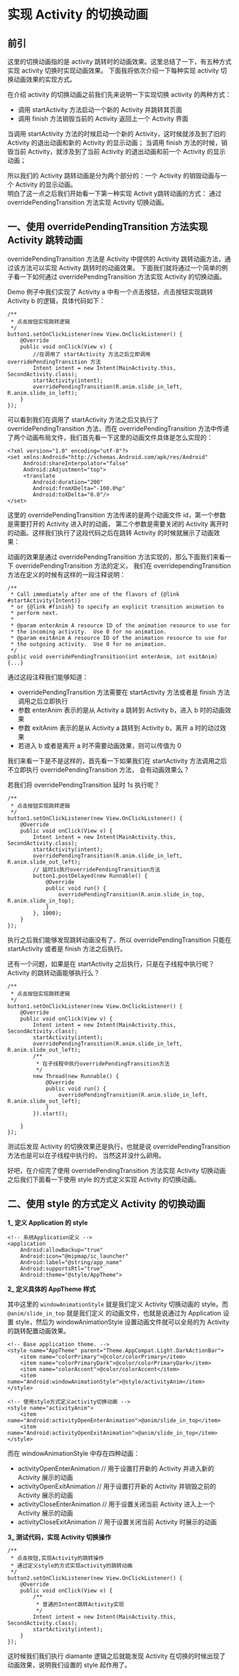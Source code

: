 # 实现 Activity 的切换动画

## 前引

这里的切换动画指的是 activity 跳转时的动画效果。这里总结了一下，有五种方式实现 activity 切换时实现动画效果。
下面我将依次介绍一下每种实现 activity 切换动画效果的实现方式。

在介绍 activity 的切换动画之前我们先来说明一下实现切换 activity 的两种方式：

* 调用 startActivity 方法启动一个新的 Activity 并跳转其页面
* 调用 finish 方法销毁当前的 Activity 返回上一个 Activity 界面

当调用 startActivity 方法的时候启动一个新的 Activity，这时候就涉及到了旧的 Activity 的退出动画和新的 Activity 的显示动画； 
当调用 finish 方法的时候，销毁当前 Activity，就涉及到了当前 Activity 的退出动画和前一个 Activity 的显示动画；

所以我们的 Activity 跳转动画是分为两个部分的：一个 Activity 的销毁动画与一个 Activity 的显示动画。  
明白了这一点之后我们开始看一下第一种实现 Activit y跳转动画的方式：
通过 overridePendingTransition 方法实现 Activity 切换动画。

## 一、使用 overridePendingTransition 方法实现 Activity 跳转动画

overridePendingTransition 方法是 Activity 中提供的 Activity 跳转动画方法，通过该方法可以实现 Activity 跳转时的动画效果。
下面我们就将通过一个简单的例子看一下如何通过 overridePendingTransition 方法实现 Activity 的切换动画。

Demo 例子中我们实现了 Activity a 中有一个点击按钮，点击按钮实现跳转 Activity b 的逻辑，具体代码如下：

    /**
     * 点击按钮实现跳转逻辑
     */
    button1.setOnClickListener(new View.OnClickListener() {
        @Override
        public void onClick(View v) {
            //在调用了 startActivity 方法之后立即调用 overridePendingTransition 方法
            Intent intent = new Intent(MainActivity.this, SecondActivity.class);
            startActivity(intent);
            overridePendingTransition(R.anim.slide_in_left, R.anim.slide_in_left);
        }
    });


可以看到我们在调用了 startActivity 方法之后又执行了 overridePendingTransition 方法，而在 overridePendingTransition 
方法中传递了两个动画布局文件，我们首先看一下这里的动画文件具体是怎么实现的：

    <?xml version="1.0" encoding="utf-8"?>
    <set xmlns:Android="http://schemas.Android.com/apk/res/Android"
         Android:shareInterpolator="false"
         Android:zAdjustment="top">
         <translate
            Android:duration="200"
            Android:fromXDelta="-100.0%p"
            Android:toXDelta="0.0"/>
    </set>

这里的 overridePendingTransition 方法传递的是两个动画文件 id，第一个参数是需要打开的 Activity 进入时的动画，
第二个参数是需要关闭的 Activity 离开时的动画。这样我们执行了这段代码之后在跳转 Activity 的时候就展示了动画效果： 


动画的效果是通过 overridePendingTransition 方法实现的，那么下面我们来看一下 overridePendingTransition 方法的定义，
我们在 overridependingTransition 方法在定义的时候有这样的一段注释说明：

    /**
     * Call immediately after one of the flavors of {@link #startActivity(Intent)}
     * or {@link #finish} to specify an explicit transition animation to
     * perform next.
     *
     * @param enterAnim A resource ID of the animation resource to use for
     * the incoming activity.  Use 0 for no animation.
     * @param exitAnim A resource ID of the animation resource to use for
     * the outgoing activity.  Use 0 for no animation.
     */
    public void overridePendingTransition(int enterAnim, int exitAnim) {...}

通过这段注释我们能够知道：  

* overridePendingTransition 方法需要在 startActivity 方法或者是 finish 方法调用之后立即执行
* 参数 enterAnim 表示的是从 Activity a 跳转到 Activity b，进入 b 时的动画效果
* 参数 exitAnim 表示的是从 Activity a 跳转到 Activity b，离开 a 时的动过效果
* 若进入 b 或者是离开 a 时不需要动画效果，则可以传值为 0

我们来看一下是不是这样的，首先看一下如果我们在 startActivity 方法调用之后不立即执行 overridePendingTransition 方法，
会有动画效果么？

若我们将 overridePendingTransition 延时 1s 执行呢？

    /**
     * 点击按钮实现跳转逻辑
     */
    button1.setOnClickListener(new View.OnClickListener() {
        @Override
        public void onClick(View v) {
            Intent intent = new Intent(MainActivity.this, SecondActivity.class);
            startActivity(intent);
            overridePendingTransition(R.anim.slide_in_left, R.anim.slide_out_left);
            // 延时1s执行overridePendingTransition方法 
            button1.postDelayed(new Runnable() {
                @Override
                public void run() {
                    overridePendingTransition(R.anim.slide_in_top, R.anim.slide_in_top);
                }
            }, 1000);
        }
    });

执行之后我们能够发现跳转动画没有了，所以 overridePendingTransition 只能在 startActivity 或者是 finish 方法之后执行。

还有一个问题，如果是在 startActivity 之后执行，只是在子线程中执行呢？Activity 的跳转动画能够执行么？

    /**
     * 点击按钮实现跳转逻辑
     */
    button1.setOnClickListener(new View.OnClickListener() {
        @Override
        public void onClick(View v) {
            Intent intent = new Intent(MainActivity.this, SecondActivity.class);
            startActivity(intent);
            overridePendingTransition(R.anim.slide_in_left, R.anim.slide_out_left);
            /**
             * 在子线程中执行overridePendingTransition方法
             */
            new Thread(new Runnable() {
                @Override
                public void run() {
                    overridePendingTransition(R.anim.slide_in_left, R.anim.slide_out_left);
                }
            }).start();
    
        }
    });

测试后发现 Activity 的切换效果还是执行，也就是说 overridePendingTransition 方法也是可以在子线程中执行的，
当然这并没什么卵用。

好吧，在介绍完了使用 overridePendingTransition 方法实现 Activity 切换动画之后我们下面看一下使用 style 的方式定义实现 
Activity 的切换动画。

## 二、使用 style 的方式定义 Activity 的切换动画

**1_ 定义 Application 的 style**

    <!-- 系统Application定义 -->
    <application
        Android:allowBackup="true"
        Android:icon="@mipmap/ic_launcher"
        Android:label="@string/app_name"
        Android:supportsRtl="true"
        Android:theme="@style/AppTheme">

**2_ 定义具体的 AppTheme 样式**

其中这里的 `windowAnimationStyle` 就是我们定义 Activity 切换动画的 style。而 `@anim/slide_in_top` 就是我们定义
的动画文件，也就是说通过为 Application 设置 style，然后为 windowAnimationStyle 设置动画文件就可以全局的为 Activity 
的跳转配置动画效果。

    <!-- Base application theme. -->
    <style name="AppTheme" parent="Theme.AppCompat.Light.DarkActionBar">
        <item name="colorPrimary">@color/colorPrimary</item>
        <item name="colorPrimaryDark">@color/colorPrimaryDark</item>
        <item name="colorAccent">@color/colorAccent</item>
        <item name="Android:windowAnimationStyle">@style/activityAnim</item>
    </style>

    <!-- 使用style方式定义activity切换动画 -->
    <style name="activityAnim">
        <item name="Android:activityOpenEnterAnimation">@anim/slide_in_top</item>
        <item name="Android:activityOpenExitAnimation">@anim/slide_in_top</item>
    </style>

而在 windowAnimationStyle 中存在四种动画：

* activityOpenEnterAnimation // 用于设置打开新的 Activity 并进入新的 Activity 展示的动画
* activityOpenExitAnimation  // 用于设置打开新的 Activity 并销毁之前的 Activity 展示的动画
* activityCloseEnterAnimation  // 用于设置关闭当前 Activity 进入上一个 Activity 展示的动画
* activityCloseExitAnimation  // 用于设置关闭当前 Activity 时展示的动画

**3_ 测试代码，实现 Activity 切换操作**

    /**
     * 点击按钮,实现Activity的跳转操作
     * 通过定义style的方式实现activity的跳转动画
     */
    button2.setOnClickListener(new View.OnClickListener() {
        @Override
        public void onClick(View v) {
            /**
             * 普通的Intent跳转Activity实现
             */
            Intent intent = new Intent(MainActivity.this, SecondActivity.class);
            startActivity(intent);
        }
    });

这时候我们我们执行 diamante 逻辑之后就能发现 Activity 在切换的时候出现了动画效果，说明我们设置的 style 起作用了。